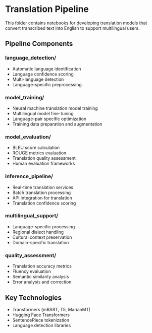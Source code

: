 # Translation Pipeline

This folder contains notebooks for developing translation models that convert transcribed text into English to support multilingual users.

## Pipeline Components

### language_detection/
- Automatic language identification
- Language confidence scoring
- Multi-language detection
- Language-specific preprocessing

### model_training/
- Neural machine translation model training
- Multilingual model fine-tuning
- Language-pair specific optimization
- Training data preparation and augmentation

### model_evaluation/
- BLEU score calculation
- ROUGE metrics evaluation
- Translation quality assessment
- Human evaluation frameworks

### inference_pipeline/
- Real-time translation services
- Batch translation processing
- API integration for translation
- Translation confidence scoring

### multilingual_support/
- Language-specific processing
- Regional dialect handling
- Cultural context preservation
- Domain-specific translation

### quality_assessment/
- Translation accuracy metrics
- Fluency evaluation
- Semantic similarity analysis
- Error analysis and correction

## Key Technologies
- Transformers (mBART, T5, MarianMT)
- Hugging Face Transformers
- SentencePiece tokenization
- Language detection libraries
